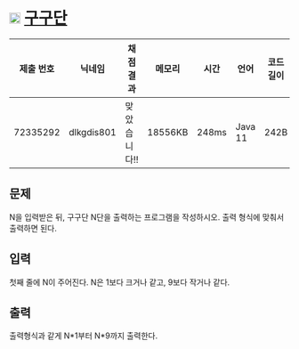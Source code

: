 # <img width="20px"  src="https://d2gd6pc034wcta.cloudfront.net/tier/1.svg" class="solvedac-tier"> [구구단](https://www.acmicpc.net/problem/2739) 

| 제출 번호 | 닉네임 | 채점 결과 | 메모리 | 시간 | 언어 | 코드 길이 |
|---|---|---|---|---|---|---|
|72335292|dlkgdis801|맞았습니다!! |18556KB|248ms|Java 11|242B|

## 문제
<p>N을 입력받은 뒤, 구구단 N단을 출력하는 프로그램을 작성하시오. 출력 형식에 맞춰서 출력하면 된다.</p>

## 입력
<p>첫째 줄에 N이 주어진다. N은 1보다 크거나 같고, 9보다 작거나 같다.</p>

## 출력
<p>출력형식과 같게 N*1부터 N*9까지 출력한다.</p>

